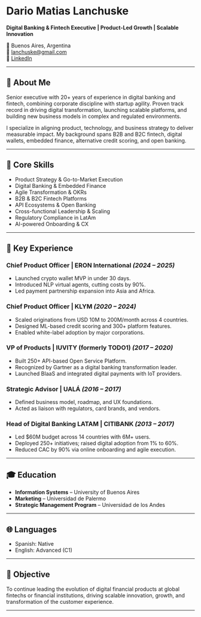 # Dario Matias Lanchuske

**Digital Banking & Fintech Executive | Product-Led Growth | Scalable Innovation**

📍 Buenos Aires, Argentina  
📧 lanchuske@gmail.com  
🔗 [LinkedIn](https://www.linkedin.com/in/lanchuskedario)

---

## 👤 About Me

Senior executive with 20+ years of experience in digital banking and fintech, combining corporate discipline with startup agility. Proven track record in driving digital transformation, launching scalable platforms, and building new business models in complex and regulated environments.

I specialize in aligning product, technology, and business strategy to deliver measurable impact. My background spans B2B and B2C fintech, digital wallets, embedded finance, alternative credit scoring, and open banking.

---

## 🧩 Core Skills

- Product Strategy & Go-to-Market Execution  
- Digital Banking & Embedded Finance  
- Agile Transformation & OKRs  
- B2B & B2C Fintech Platforms  
- API Ecosystems & Open Banking  
- Cross-functional Leadership & Scaling  
- Regulatory Compliance in LatAm  
- AI-powered Onboarding & CX  

---

## 🏢 Key Experience

### Chief Product Officer | ERON International *(2024 – 2025)*  
- Launched crypto wallet MVP in under 30 days.  
- Introduced NLP virtual agents, cutting costs by 90%.  
- Led payment partnership expansion into Asia and Africa.

### Chief Product Officer | KLYM *(2020 – 2024)*  
- Scaled originations from USD 10M to 200M/month across 4 countries.  
- Designed ML-based credit scoring and 300+ platform features.  
- Enabled white-label adoption by major corporations.

### VP of Products | IUVITY (formerly TODO1) *(2017 – 2020)*  
- Built 250+ API-based Open Service Platform.  
- Recognized by Gartner as a digital banking transformation leader.  
- Launched BIaaS and integrated digital payments with IoT providers.

### Strategic Advisor | UALÁ *(2016 – 2017)*  
- Defined business model, roadmap, and UX foundations.  
- Acted as liaison with regulators, card brands, and vendors.

### Head of Digital Banking LATAM | CITIBANK *(2013 – 2017)*  
- Led $60M budget across 14 countries with 6M+ users.  
- Deployed 250+ initiatives; raised digital adoption from 1% to 60%.  
- Reduced CAC by 90% via online onboarding and agile execution.

---

## 🎓 Education

- **Information Systems** – University of Buenos Aires  
- **Marketing** – Universidad de Palermo  
- **Strategic Management Program** – Universidad de los Andes  

---

## 🌐 Languages

- Spanish: Native  
- English: Advanced (C1)

---

## 🚀 Objective

To continue leading the evolution of digital financial products at global fintechs or financial institutions, driving scalable innovation, growth, and transformation of the customer experience.

---
